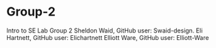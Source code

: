 # Group-2
Intro to SE Lab Group 2 
Sheldon Waid, GitHub user: Swaid-design.
Eli Hartnett, GitHub user: Elichartnett
Elliott Ware, GitHub user: Elliott-Ware
